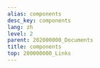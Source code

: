 ```yaml
---
alias: components
desc_key: components
lang: zh
level: 2
parent: 202000000_Documents
title: components
top: 200000000_Links
---
```


